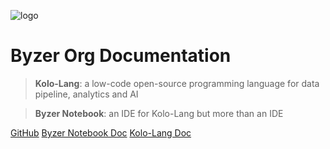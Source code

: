 ![logo](_media/Kolo_With_Slogan_Color_v1.0.svg)

# Byzer Org Documentation


> **Kolo-Lang**: a low-code open-source programming language for data pipeline, analytics and AI

> **Byzer Notebook**: an IDE for Kolo-Lang but more than an IDE


[GitHub](https://github.com/byzer-org)
[Byzer Notebook Doc](/byzer-notebook/zh-cn/)
[Kolo-Lang Doc](/byzer-lang/zh-cn/)
